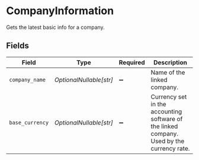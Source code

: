 # CompanyInformation

Gets the latest basic info for a company.


## Fields

| Field                                                                                     | Type                                                                                      | Required                                                                                  | Description                                                                               |
| ----------------------------------------------------------------------------------------- | ----------------------------------------------------------------------------------------- | ----------------------------------------------------------------------------------------- | ----------------------------------------------------------------------------------------- |
| `company_name`                                                                            | *OptionalNullable[str]*                                                                   | :heavy_minus_sign:                                                                        | Name of the linked company.                                                               |
| `base_currency`                                                                           | *OptionalNullable[str]*                                                                   | :heavy_minus_sign:                                                                        | Currency set in the accounting software of the linked company. Used by the currency rate. |